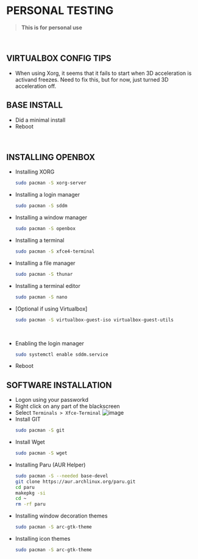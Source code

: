 # PERSONAL TESTING
> **This is for personal use**
<br>

## VIRTUALBOX CONFIG TIPS
* When using Xorg, it seems that it fails to start when 3D acceleration is
  activand freezes. Need to fix this, but for now, just turned 3D acceleration off.

## BASE INSTALL
* Did a minimal install
* Reboot

<br>

## INSTALLING OPENBOX
* Installing XORG
  ```bash
  sudo pacman -S xorg-server
  ```
* Installing a login manager
  ```bash
  sudo pacman -S sddm
  ```
* Installing a window manager
  ```bash
  sudo pacman -S openbox
  ```
* Installing a terminal
  ```bash
  sudo pacman -S xfce4-terminal
  ```
* Installing a file manager
  ```bash
  sudo pacman -S thunar
  ```
* Installing a terminal editor
  ```bash
  sudo pacman -S nano
  ```
* [Optional if using Virtualbox]
  ```bash
  sudo pacman -S virtualbox-guest-iso virtualbox-guest-utils
  ```
<br>

* Enabling the login manager
  ```bash
  sudo systemctl enable sddm.service
  ```
* Reboot

## SOFTWARE INSTALLATION
* Logon using your passworkd
* Right click on any part of the blackscreen
* Select `Terminals > Xfce-Terminal`
  ![image](https://user-images.githubusercontent.com/49572917/185463816-7ade56c8-f40c-4e12-9f03-2271c53553b6.png)
* Install GIT
  ```bash
  sudo pacman -S git
  ```
* Install Wget
  ```bash
  sudo pacman -S wget
  ```
* Installing Paru (AUR Helper)
  ```bash
  sudo pacman -S --needed base-devel
  git clone https://aur.archlinux.org/paru.git
  cd paru
  makepkg -si
  cd ~
  rm -rf paru
  ```
* Installing window decoration themes
  ```bash
  sudo pacman -S arc-gtk-theme
  ```
* Installing icon themes
  ```bash
  sudo pacman -S arc-gtk-theme
  ```